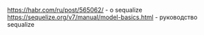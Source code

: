 https://habr.com/ru/post/565062/ - о sequalize
https://sequelize.org/v7/manual/model-basics.html - руководство sequalize